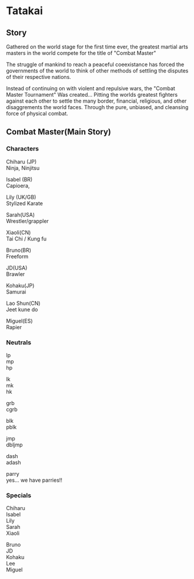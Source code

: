 # Tatakai

## Story
Gathered on the world stage for the first time ever, the greatest martial arts masters in the world compete for the title of "Combat Master"

The struggle of mankind to reach a peaceful coeexistance has forced the governments of the world to think of other methods of settling the disputes of their respective nations.

Instead of continuing on with violent and repulsive wars, the "Combat Master Tournament" Was created... Pitting the worlds greatest fighters against each other to settle the many border, financial, religious, and other disaggrements the world faces. Through the pure, unbiased, and cleansing force of physical combat.

## Combat Master(Main Story)

### Characters
Chiharu (JP)  
Ninja, Ninjitsu

Isabel (BR)  
Capioera, 

Lily (UK/GB)  
Stylized Karate

Sarah(USA)  
Wrestler/grappler

Xiaoli(CN)  
Tai Chi / Kung fu

Bruno(BR)  
Freeform

JD(USA)  
Brawler

Kohaku(JP)  
Samurai

Lao Shun(CN)  
Jeet kune do

Miguel(ES)  
Rapier

### Neutrals
lp  
mp  
hp  

lk  
mk  
hk  

grb  
cgrb  

blk  
pblk  

jmp  
dbljmp  

dash  
adash  

parry  
yes... we have parries!!

### Specials
Chiharu  
Isabel  
Lily  
Sarah  
Xiaoli  

Bruno  
JD  
Kohaku  
Lee  
Miguel  
